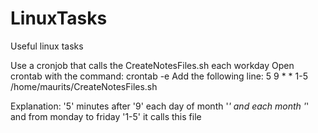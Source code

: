 # LinuxTasks
Useful linux tasks

Use a cronjob that calls the CreateNotesFiles.sh each workday
Open crontab with the command: crontab -e
Add the following line:
5 9 * * 1-5 /home/maurits/CreateNotesFiles.sh

Explanation:
'5' minutes after '9' each day of month '*' and each month '*' and from monday to friday '1-5' it calls this file

